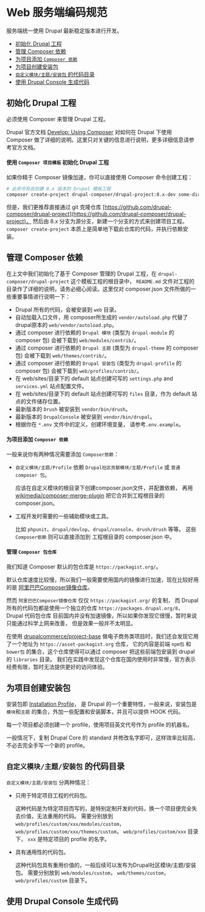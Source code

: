 # Web 服务端编码规范

服务端统一使用 Drupal 最新稳定版本进行开发。

- [初始化 Drupal 工程](#初始化-Drupal-工程)
- [管理 Composer 依赖](#管理-Composer-依赖)
- [为项目添加 `Composer 依赖`](#为项目添加-Composer-依赖)
- [为项目创建安装包](#为项目创建安装包)
- [`自定义模块/主题/安装包` 的代码目录](#自定义模块/主题/安装包-的代码目录)
- [使用 Drupal Console 生成代码](#使用-Drupal-Console-生成代码)

## 初始化 Drupal 工程

必须使用 Composer 来管理 Drupal 工程。

Drupal 官方文档 [Develop: Using Composer](https://www.drupal.org/docs/develop/using-composer)
对如何在 Drupal 下使用 Composer 做了详细的说明。这里只对关键的信息进行说明，更多详细信息请参考官方文档。

#### 使用 `Composer 项目模板` 初始化 Drupal 工程

如果你精于 Composer 镜像加速，你可以直接使用 Composer 命令创建工程：

```bash
# 此命令将会创建 8.x 版本的 Drupal 模板工程
composer create-project drupal-composer/drupal-project:8.x-dev some-dir --stability dev --no-interaction
```

但是，我们更推荐直接通过 git 克隆仓库
[https://github.com/drupal-composer/drupal-project](https://github.com/drupal-composer/drupal-project)，
然后由 8.x 分支为源分支，新建一个分支的方式来创建项目工程。
`composer create-project` 本质上是简单地下载此仓库的代码，并执行依赖安装。

## 管理 Composer 依赖

在上文中我们初始化了基于 Composer 管理的 Drupal 工程，在 `drupal-composer/drupal-project` 这个模板工程的根目录中，
`README.md` 文件对工程的目录作了详细的说明，请务必细心阅读。这里仅对 composer.json 文件所做的一些重要事情进行说明一下：

- Drupal 所有的代码，会被安装到 `web` 目录。
- 自动加载入口文件，用 composer所生成的 `vendor/autoload.php` 代替了drupal原本的 `web/vendor/autoload.php`。
- 通过 composer 进行依赖的 `Drupal 模块` (类型为 `drupal-module` 的 composer 包) 会被下载到 `web/modules/contrib/`。
- 通过 composer 进行依赖的 `Drupal 主题` (类型为 `drupal-theme` 的 composer 包) 会被下载到 `web/themes/contrib/`。
- 通过 composer 进行依赖的 `Drupal 安装包` (类型为 `drupal-profile` 的 composer 包) 会被下载到 `web/profiles/contrib/`。
- 在 web/sites/目录下的 default 站点创建可写的 `settings.php` and `services.yml` 站点配置文件。
- 在 web/sites/目录下的 default 站点创建可写的 `files` 目录，作为 default 站点的文件储存位置。
- 最新版本的 `Drush` 被安装到 `vendor/bin/drush`。
- 最新版本的 `DrupalConsole` 被安装到 `vendor/bin/drupal`。
- 根据你在 `*.env` 文件中的定义，创建环境变量， 请参考`.env.example`。

#### 为项目添加 `Composer 依赖`

一般来说你有两种情况需要添加 `Composer依赖`：

- `自定义模块/主题/Profile` 依赖 `Drupal社区贡献模块/主题/Profile` 或 `普通 composer 包`。
  
  应该在自定义模块的根目录下创建composer.json文件，并配置依赖，
  再用 [wikimedia/composer-merge-plugin](https://github.com/wikimedia/composer-merge-plugin) 
  把它合并到工程根目录的 composer.json。

- 工程开发时需要的一些辅助模块或工具。
  
  比如 `phpunit`、`drupal/devlop`、`drupal/console`、`drush/drush` 等等。
  这些 `Composer依赖` 则可以直接添加到 工程根目录的 composer.json 中。

#### 管理 `Composer 包仓库`

我们知道 Composer 默认的包仓库是 `https://packagist.org/`。

默认仓库速度比较慢，所以我们一般需要使用国内的镜像进行加速，现在比较好用的是
[阿里巴巴Composer镜像仓库](https://developer.aliyun.com/composer)。

然而 `阿里巴巴Composer镜像仓库` 仅仅 `https://packagist.org/` 的复制，
而 Drupal 所有的代码包都是使用一个独立的仓库 `https://packages.drupal.org/8`，
Drupal 代码包仓库 目前国内并没有加速镜像，所以如果你发现它很慢，暂时来说只能通过科学上网来改善，
但是效果一般并不太明显。

在使用 [drupalcommerce/project-base](https://github.com/drupalcommerce/project-base)
做电子商务类项目时，我们还会发现它用了一个地址为 `https://asset-packagist.org` 仓库，
它的内容是前端 `npm包` 和 `bower包` 的集合，这个仓库使得可以通过 composer 把这些前端包安装到 drupal 的 `libraries` 目录。
我们在实践中发现这个仓库在国内使用时非常慢，官方表示经费有限，暂时无法提供更好的访问体验。

## 为项目创建安装包

安装包即 [Installation Profile](https://www.drupal.org/docs/8/distributions/creating-distributions/how-to-write-a-drupal-8-installation-profile)，
是 Drupal 的一个重要特性，一般来说，安装包是`模块`和`主题` 的集合，外加一些配置和安装脚本，并且可以提供 HOOK 代码。

每一个项目都必须创建一个 profile，使用项目英文代号作为 profile 的机器名。

一般情况下，复制 Drupal Core 的 standard 并修改名字即可，这样效率比较高，不必去完全手写一个新的 profile。

## `自定义模块/主题/安装包` 的代码目录

`自定义模块/主题/安装包` 分两种情况：

- 只用于特定项目工程的代码包。

  这种代码是为特定项目而写的，是特别定制开发的代码，换一个项目便完全失去价值，无法重用的代码。
  需要分别放到 
  `web/profiles/custom/xxx/modules/custom`，
  `web/profiles/custom/xxx/themes/custom`，
  `web/profiles/custom/xxx` 目录下，
  `xxx` 是特定项目的 profile 的名字。

- 具有通用性的代码包。

  这种代码包具有重用价值的，一般后续可以发布为Drupal社区模块/主题/安装包。
  需要分别放到 
  `web/modules/custom`，
  `web/themes/custom`，
  `web/profiles/custom` 目录下。

## 使用 Drupal Console 生成代码